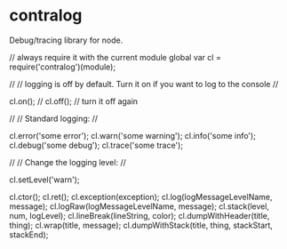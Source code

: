 contralog
=========

Debug/tracing library for node.

// always require it with the current module global
var cl = require('contralog')(module);

//
// logging is off by default. Turn it on if you want to log to the console
//

cl.on();
// cl.off(); // turn it off again

//
// Standard logging:
//

cl.error('some error');
cl.warn('some warning');
cl.info('some info');
cl.debug('some debug');
cl.trace('some trace');


//
// Change the logging level:
//

cl.setLevel('warn');

cl.ctor();
cl.ret();
cl.exception(exception);
cl.log(logMessageLevelName, message);
cl.logRaw(logMessageLevelName, message);
cl.stack(level, num, logLevel);
cl.lineBreak(lineString, color);
cl.dumpWithHeader(title, thing);
cl.wrap(title, message);
cl.dumpWithStack(title, thing, stackStart, stackEnd);
